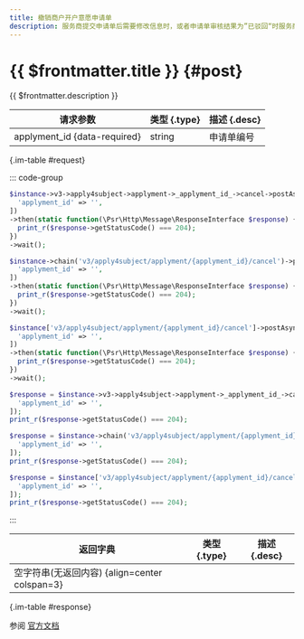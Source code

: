 ```yaml
---
title: 撤销商户开户意愿申请单
description: 服务商提交申请单后需要修改信息时，或者申请单审核结果为”已驳回“时服务商要修改申请材料时，均需要先调用撤销申请单接口。
---
```


# {{ $frontmatter.title }} {#post}

{{ $frontmatter.description }}

| 请求参数 | 类型 {.type} | 描述 {.desc}
| --- | --- | ---
| applyment_id {data-required} | string | 申请单编号

{.im-table #request}

::: code-group

```php [异步纯链式]
$instance->v3->apply4subject->applyment->_applyment_id_->cancel->postAsync([
  'applyment_id' => '',
])
->then(static function(\Psr\Http\Message\ResponseInterface $response) {
  print_r($response->getStatusCode() === 204);
})
->wait();
```

```php [异步声明式]
$instance->chain('v3/apply4subject/applyment/{applyment_id}/cancel')->postAsync([
  'applyment_id' => '',
])
->then(static function(\Psr\Http\Message\ResponseInterface $response) {
  print_r($response->getStatusCode() === 204);
})
->wait();
```

```php [异步属性式]
$instance['v3/apply4subject/applyment/{applyment_id}/cancel']->postAsync([
  'applyment_id' => '',
])
->then(static function(\Psr\Http\Message\ResponseInterface $response) {
  print_r($response->getStatusCode() === 204);
})
->wait();
```

```php [同步纯链式]
$response = $instance->v3->apply4subject->applyment->_applyment_id_->cancel->post([
  'applyment_id' => '',
]);
print_r($response->getStatusCode() === 204);
```

```php [同步声明式]
$response = $instance->chain('v3/apply4subject/applyment/{applyment_id}/cancel')->post([
  'applyment_id' => '',
]);
print_r($response->getStatusCode() === 204);
```

```php [同步属性式]
$response = $instance['v3/apply4subject/applyment/{applyment_id}/cancel']->post([
  'applyment_id' => '',
]);
print_r($response->getStatusCode() === 204);
```

:::

| 返回字典 | 类型 {.type} | 描述 {.desc}
| --- | --- | ---
| 空字符串(无返回内容) {align=center colspan=3}

{.im-table #response}

参阅 [官方文档](https://pay.weixin.qq.com/doc/v3/partner/4012697627)
